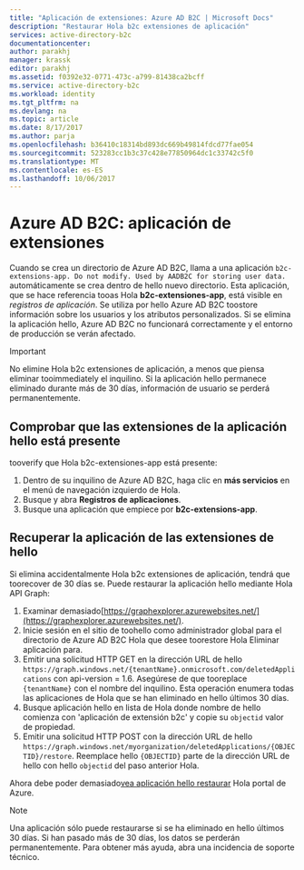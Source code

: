 ```yaml
---
title: "Aplicación de extensiones: Azure AD B2C | Microsoft Docs"
description: "Restaurar Hola b2c extensiones de aplicación"
services: active-directory-b2c
documentationcenter: 
author: parakhj
manager: krassk
editor: parakhj
ms.assetid: f0392e32-0771-473c-a799-81438ca2bcff
ms.service: active-directory-b2c
ms.workload: identity
ms.tgt_pltfrm: na
ms.devlang: na
ms.topic: article
ms.date: 8/17/2017
ms.author: parja
ms.openlocfilehash: b36410c18314bd893dc669b49814fdcd77fae054
ms.sourcegitcommit: 523283cc1b3c37c428e77850964dc1c33742c5f0
ms.translationtype: MT
ms.contentlocale: es-ES
ms.lasthandoff: 10/06/2017
---
```

# <a name="azure-ad-b2c-extensions-app"></a>Azure AD B2C: aplicación de extensiones

Cuando se crea un directorio de Azure AD B2C, llama a una aplicación `b2c-extensions-app. Do not modify. Used by AADB2C for storing user data.` automáticamente se crea dentro de hello nuevo directorio. Esta aplicación, que se hace referencia tooas Hola **b2c-extensiones-app**, está visible en *registros de aplicación*. Se utiliza por hello Azure AD B2C toostore información sobre los usuarios y los atributos personalizados. Si se elimina la aplicación hello, Azure AD B2C no funcionará correctamente y el entorno de producción se verán afectado.

> [!IMPORTANT]
> No elimine Hola b2c extensiones de aplicación, a menos que piensa eliminar tooimmediately el inquilino. Si la aplicación hello permanece eliminado durante más de 30 días, información de usuario se perderá permanentemente.

## <a name="verifying-that-hello-extensions-app-is-present"></a>Comprobar que las extensiones de la aplicación hello está presente

tooverify que Hola b2c-extensiones-app está presente:

1. Dentro de su inquilino de Azure AD B2C, haga clic en **más servicios** en el menú de navegación izquierdo de Hola.
1. Busque y abra **Registros de aplicaciones**.
1. Busque una aplicación que empiece por **b2c-extensions-app**.

## <a name="recover-hello-extensions-app"></a>Recuperar la aplicación de las extensiones de hello

Si elimina accidentalmente Hola b2c extensiones de aplicación, tendrá que toorecover de 30 días se. Puede restaurar la aplicación hello mediante Hola API Graph:

1. Examinar demasiado[https://graphexplorer.azurewebsites.net/](https://graphexplorer.azurewebsites.net/).
1. Inicie sesión en el sitio de toohello como administrador global para el directorio de Azure AD B2C Hola que desee toorestore Hola Eliminar aplicación para.
1. Emitir una solicitud HTTP GET en la dirección URL de hello `https://graph.windows.net/{tenantName}.onmicrosoft.com/deletedApplications` con api-version = 1.6. Asegúrese de que tooreplace `{tenantName}` con el nombre del inquilino. Esta operación enumera todas las aplicaciones de Hola que se han eliminado en hello últimos 30 días.
1. Busque aplicación hello en lista de Hola donde nombre de hello comienza con 'aplicación de extensión b2c' y copie su `objectid` valor de propiedad.
1. Emitir una solicitud HTTP POST con la dirección URL de hello `https://graph.windows.net/myorganization/deletedApplications/{OBJECTID}/restore`. Reemplace hello `{OBJECTID}` parte de la dirección URL de hello con hello `objectid` del paso anterior Hola. 

Ahora debe poder demasiado[vea aplicación hello restaurar](#verifying-that-the-extensions-app-is-present) Hola portal de Azure.

> [!NOTE]
> Una aplicación sólo puede restaurarse si se ha eliminado en hello últimos 30 días. Si han pasado más de 30 días, los datos se perderán permanentemente. Para obtener más ayuda, abra una incidencia de soporte técnico.
